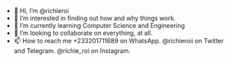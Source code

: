 - 👋 Hi, I’m @richieroi
- 👀 I’m interested in finding out how and why things work.
- 🌱 I’m currently learning Computer Science and Engineering 
- 💞️ I’m looking to collaborate on everything, at all.
- 📫 How to reach me +233201711689 on WhatsApp. @richieroii on Twitter and Telegram. @richie_roi on Instagram.

<!---
richieroi/richieroi is a ✨ special ✨ repository because its `README.md` (this file) appears on your GitHub profile.
You can click the Preview link to take a look at your changes.
--->
